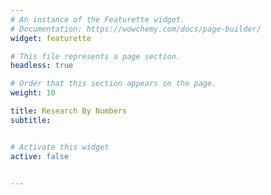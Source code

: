 ```yaml
---
# An instance of the Featurette widget.
# Documentation: https://wowchemy.com/docs/page-builder/
widget: featurette

# This file represents a page section.
headless: true

# Order that this section appears on the page.
weight: 10

title: Research By Numbers
subtitle:


# Activate this widget
active: false


---
```


<script src="https://apps.elfsight.com/p/platform.js" defer></script>
<div class="elfsight-app-01a7e6d6-703f-48f8-a633-506700a5d458"></div>
